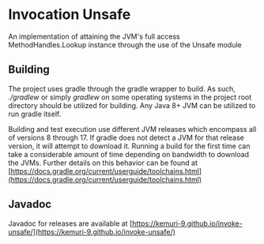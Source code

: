 # Invocation Unsafe

An implementation of attaining the JVM's full access MethodHandles.Lookup instance through the use of the Unsafe module

## Building

The project uses gradle through the gradle wrapper to build.
As such,  _./gradlew_  or simply  _gradlew_ on some operating systems in the project root directory should be utilized for building.
Any Java 8+ JVM can be utilized to run gradle itself.

Building and test execution use different JVM releases which encompass all of versions 8 through 17.
If gradle does not detect a JVM for that release version, it will attempt to download it.
Running a build for the first time can take a considerable amount of time depending on bandwidth to download the JVMs.
Further details on this behavior can be found at [https://docs.gradle.org/current/userguide/toolchains.html](https://docs.gradle.org/current/userguide/toolchains.html)

## Javadoc

Javadoc for releases are available at [https://kemuri-9.github.io/invoke-unsafe/](https://kemuri-9.github.io/invoke-unsafe/)
